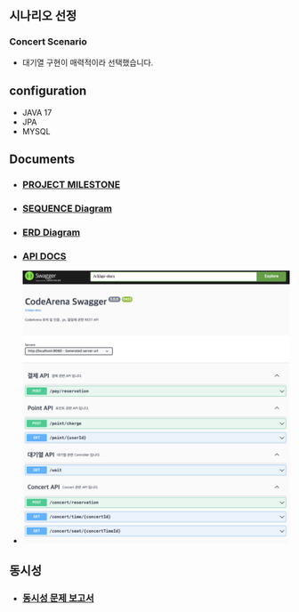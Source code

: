 
## 시나리오 선정
### Concert Scenario
* 대기열 구현이 매력적이라 선택했습니다.

## configuration

* JAVA 17
* JPA
* MYSQL

## Documents

* ### [PROJECT MILESTONE](https://github.com/users/CureLatte/projects/4/views/1?sortedBy%5Bdirection%5D=asc&sortedBy%5BcolumnId%5D=Milestone)
* ### [SEQUENCE Diagram](docs/sequence.md)
* ### [ERD Diagram](docs/ERD.md)
* ### [API DOCS](docs/API.md)
* ![img.png](docs/swagger.png)


## 동시성 
* ### [동시성 문제 보고서](docs/concurrencyReport.md)